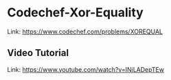 # Codechef-Xor-Equality
Link: https://www.codechef.com/problems/XOREQUAL
## Video Tutorial
Link: https://www.youtube.com/watch?v=INjLADepTEw
